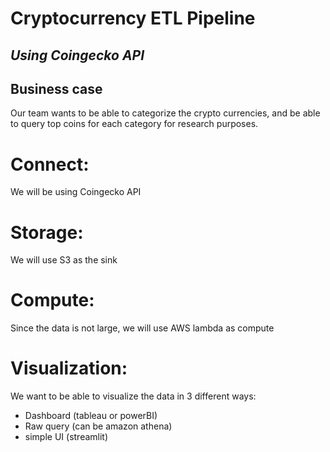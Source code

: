 # Cryptocurrency ETL Pipeline
## _Using Coingecko API_

## Business case
Our team wants to be able to categorize the crypto currencies, and be able to query top coins for each category for research purposes.

# Connect:
We will be using Coingecko API

# Storage:
We will use S3 as the sink

# Compute:
Since the data is not large, we will use AWS lambda as compute

# Visualization:
We want to be able to visualize the data in 3 different ways:
- Dashboard (tableau or powerBI)
- Raw query (can be amazon athena)
- simple UI (streamlit)


